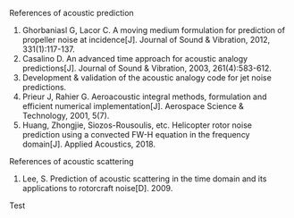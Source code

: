 References of acoustic prediction
1. Ghorbaniasl G, Lacor C. A moving medium formulation for prediction of propeller noise at incidence[J]. Journal of Sound &amp; Vibration, 2012, 331(1):117-137.
2. Casalino D. An advanced time approach for acoustic analogy predictions[J]. Journal of Sound & Vibration, 2003, 261(4):583-612.
3. Development & validation of the acoustic analogy code for jet noise predictions. 
4. Prieur J, Rahier G. Aeroacoustic integral methods, formulation and efficient numerical implementation[J]. Aerospace Science & Technology, 2001, 5(7).
5. Huang, Zhongjie, Siozos-Rousoulis, etc. Helicopter rotor noise prediction using a convected FW-H equation in the frequency domain[J]. Applied Acoustics, 2018.

References of acoustic scattering
1. Lee, S. Prediction of acoustic scattering in the time domain and its applications to rotorcraft noise[D]. 2009.

Test

